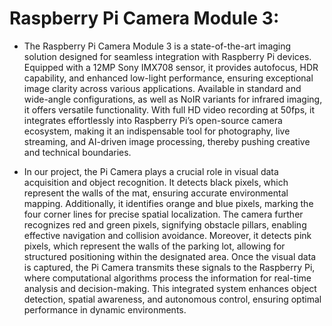 # Raspberry Pi Camera Module 3:

- The Raspberry Pi Camera Module 3 is a state-of-the-art imaging solution designed for seamless integration with Raspberry Pi devices. Equipped with a 12MP Sony IMX708 sensor, it provides autofocus, HDR capability, and enhanced low-light performance, ensuring exceptional image clarity across various applications. Available in standard and wide-angle configurations, as well as NoIR variants for infrared imaging, it offers versatile functionality. With full HD video recording at 50fps, it integrates effortlessly into Raspberry Pi’s open-source camera ecosystem, making it an indispensable tool for photography, live streaming, and AI-driven image processing, thereby pushing creative and technical boundaries.

- In our project, the Pi Camera plays a crucial role in visual data acquisition and object recognition. It detects black pixels, which represent the walls of the mat, ensuring accurate environmental mapping. Additionally, it identifies orange and blue pixels, marking the four corner lines for precise spatial localization. The camera further recognizes red and green pixels, signifying obstacle pillars, enabling effective navigation and collision avoidance. Moreover, it detects pink pixels, which represent the walls of the parking lot, allowing for structured positioning within the designated area. Once the visual data is captured, the Pi Camera transmits these signals to the Raspberry Pi, where computational algorithms process the information for real-time analysis and decision-making. This integrated system enhances object detection, spatial awareness, and autonomous control, ensuring optimal performance in dynamic environments.
